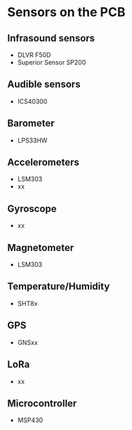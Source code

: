 # Sensors on the PCB

## Infrasound sensors

* DLVR F50D
* Superior Sensor SP200

## Audible sensors

* ICS40300

## Barometer

* LPS33HW


## Accelerometers

* LSM303
* xx

## Gyroscope

* xx

## Magnetometer

* LSM303

## Temperature/Humidity

* SHT8x

## GPS

* GNSxx

## LoRa

* xx

## Microcontroller

* MSP430
